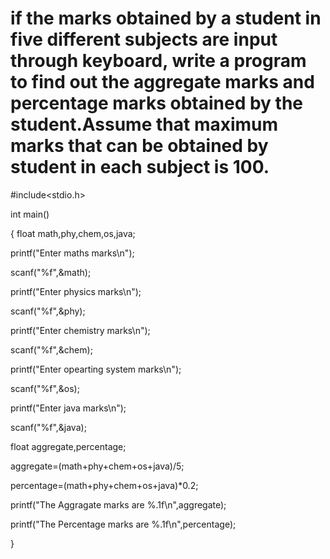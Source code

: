 # if the marks obtained by a student in five different subjects are input through keyboard, write a program to find out the aggregate marks and percentage marks obtained by the student.Assume that maximum marks that can be obtained by student in each subject is 100.


#include&lt;stdio.h>

int main()

{
float math,phy,chem,os,java; 

printf("Enter maths marks\n");

scanf("%f",&amp;math); 

printf("Enter physics marks\n"); 

scanf("%f",&amp;phy);

printf("Enter chemistry marks\n");

scanf("%f",&amp;chem);

printf("Enter opearting system marks\n");

scanf("%f",&amp;os);

printf("Enter java marks\n");

scanf("%f",&amp;java); 

float aggregate,percentage;

aggregate=(math+phy+chem+os+java)/5; 

percentage=(math+phy+chem+os+java)*0.2; 

printf("The Aggragate marks are %.1f\n",aggregate); 

printf("The Percentage marks are %.1f\n",percentage);


}
